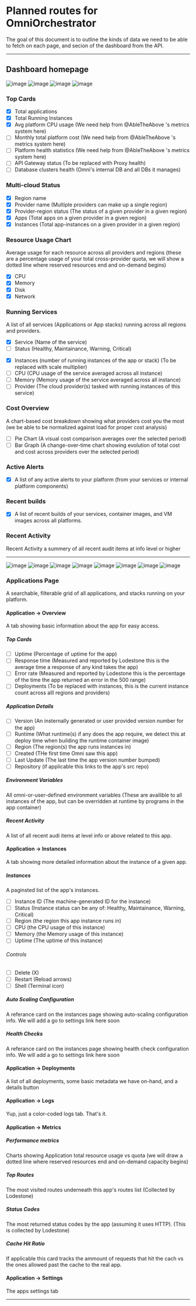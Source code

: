 # Planned routes for OmniOrchestrator

The goal of this document is to outline the kinds of data we need to be able to fetch on each page, and secion of the dashboard from the API.

***

## Dashboard homepage

![image](https://github.com/user-attachments/assets/2d04d759-26d0-4989-9376-e894f78de29a)
![image](https://github.com/user-attachments/assets/bbb205c1-2b65-48a3-a92e-6ae5f5388a9a)
![image](https://github.com/user-attachments/assets/bdb667ed-d2f7-4e76-8d48-4c6792a17549)
![image](https://github.com/user-attachments/assets/74f8a820-0f8b-489a-9a4e-13d534d4717b)

### Top Cards

* [x] Total applications
* [x] Total Running Instances
* [x] Avg platform CPU usage (We need help from @AbleTheAbove 's metrics system here)
* [ ] Monthly total platform cost (We need help from @AbleTheAbove 's metrics system here)
* [ ] Platform health statistics (We need help from @AbleTheAbove 's metrics system here)
* [ ] API Gateway status (To be replaced with Proxy health)
* [ ] Database clusters health (Omni's internal DB and all DBs it manages)

### Multi-cloud Status

* [x] Region name
* [x] Provider name (Multiple providers can make up a single region)
* [x] Provider-region status (The status of a given provider in a given region)
* [x] Apps (Total apps on a given provider in a given region)
* [x] Instances (Total app-instances on a given provider in a given region)

### Resource Usage Chart

Average usage for each resource across all providers and regions (these are a percentage usage of your total cross-provider quota, we will show a dotted line where reserved resources end and on-demand begins)

* [x] CPU
* [x] Memory
* [x] Disk
* [x] Network

### Running Services

A list of all services (Applications or App stacks) running across all regions and providers.

* [x] Service (Name of the service)
* [ ] Status (Healthy, Maintainance, Warning, Critical)

- [x] Instances (number of running instances of the app or stack) (To be replaced with scale multiplier)
- [ ] CPU (CPU usage of the service averaged across all instance)
- [ ] Memory (Memory usage of the service averaged across all instance)
- [ ] Provider (The cloud provider(s) tasked with running instances of this service)

### Cost Overview

A chart-based cost breakdown showing what providers cost you the most (we be able to be normalized against load for proper cost analysis)

* [ ] Pie Chart (A visual cost comparison averages over the selected period)
* [ ] Bar Graph (A change-over-time chart showing evolution of total cost and cost across providers over the selected period)

### Active Alerts

* [x] A list of any active alerts to your platform (from your services or internal platform components)

### Recent builds

* [x] A list of recent builds of your services, container images, and VM images across all platforms.

### Recent Activity

Recent Activity a summery of all recent audit items at info level or higher

***

![image](https://github.com/user-attachments/assets/f5acd873-7659-4ff4-9a09-8317de0913b4)
![image](https://github.com/user-attachments/assets/cc129a7b-be47-4252-96b3-2f4bd6bfbd07)
![image](https://github.com/user-attachments/assets/79af5ccb-29e1-4402-ba05-9b838ecf70b7)
![image](https://github.com/user-attachments/assets/daa8ebcd-6feb-414e-944b-9a1f64926b38)
![image](https://github.com/user-attachments/assets/e1609117-f959-4bfe-874a-8bb31bbde0bf)
![image](https://github.com/user-attachments/assets/2cccd93b-e412-4934-8e9d-36c0526c887f)
![image](https://github.com/user-attachments/assets/65d113ae-d83e-4811-8782-5415751ed94b)
![image](https://github.com/user-attachments/assets/20937473-a03f-49df-b04c-ec7b5e26aa69)

### Applications Page

A searchable, filterable grid of all applications, and stacks running on your platform.

#### Application -> Overview

A tab showing basic information about the app for easy access.

##### Top Cards

* [ ] Uptime (Percentage of uptime for the app)
* [ ] Response time (Measured and reported by Lodestone this is the average time a response of any kind takes the app)
* [ ] Error rate (Measured and reported by Lodestone this is the percentage of the time the app returned an error in the 500 range)
* [ ] Deployments (To be replaced with instances, this is the current instance count across alll regions and providers)

##### Application Details

* [ ] Version (An insternally generated or user provided version number for the app)
* [ ] Runtime (What runtime(s) if any does the app require, we detect this at deploy time when building the runtime container image)
* [ ] Region (The region(s) the app runs instances in)
* [ ] Created (THe first time Omni saw this app)
* [ ] Last Update (The last time the app version number bumped)
* [ ] Repository (if applicable this links to the app's src repo)

##### Environment Variables

All omni-or-user-defined environment variables (These are availible to all instances of the app, but can be overridden at runtime by programs in the app container)

##### Recent Activity

A list of all recent audi items at level info or above related to this app.

#### Application -> Instances

A tab showing more detailed information about the instance of a given app.

##### Instances

A paginsted list of the app's instances.

* [ ] Instance ID (The machine-generated ID for the instance)
* [ ] Status (Instance status can be any of: Healthy, Maintainance, Warning, Critical)
* [ ] Region (the region this app instance runs in)
* [ ] CPU (the CPU usage of this instance)
* [ ] Memory (the Memory usage of this instance)
* [ ] Uptime (The uptime of this instance)

###### Controls

* [ ] Delete (X)
* [ ] Restart (Reload arrows)
* [ ] Shell (Terminal icon)

##### Auto Scaling Configuration

A referance card on the instances page showing auto-scaling configuration info. We will add a go to settings link here soon

##### Health Checks

A referance card on the instances page showing health check configuration info. We will add a go to settings link here soon

#### Application -> Deployments

A list of all deployments, some basic metadata we have on-hand, and a details button

#### Application -> Logs

Yup, just a color-coded logs tab. That's it.

#### Application -> Metrics

##### Performance metrics

Charts showing Application total resource usage vs quota (we will draw a dotted line where reserved resources end and on-demand capacity begins)

##### Top Routes

The most visited routes underneath this app's routes list (Collected by Lodestone)

##### Status Codes

The most returned status codes by the app (assuming it uses HTTP). (This is collected by Lodestone)

##### Cache Hit Ratio

If applicable this card tracks the ammount of requests that hit the cach vs the ones allowed past the cache to the real app.

#### Application -> Settings

The apps settings tab

***

